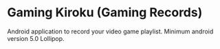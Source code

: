# Gaming Kiroku (Gaming Records)

Android application to record your video game playlist.
Minimum android version 5.0 Lollipop.
